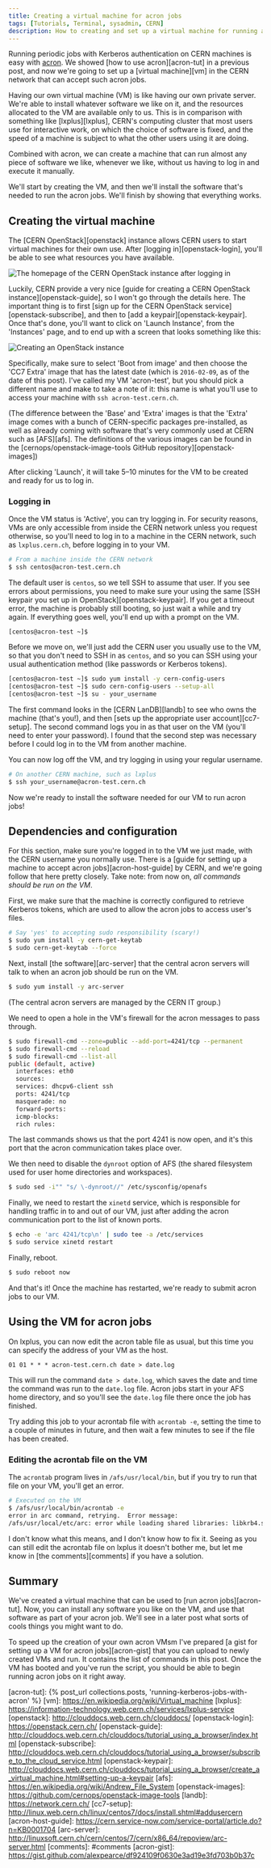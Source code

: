```yaml
---
title: Creating a virtual machine for acron jobs
tags: [Tutorials, Terminal, sysadmin, CERN]
description: How to creating and set up a virtual machine for running acron jobs in the CERN network.
---
```


Running periodic jobs with Kerberos authentication on CERN machines is easy 
with [acron][acron].
We showed [how to use acron][acron-tut] in a previous post, and now we're going 
to set up a [virtual machine][vm] in the CERN network that can accept such 
acron jobs.

Having our own virtual machine (VM) is like having our own private server. 
We're able to install whatever software we like on it, and the resources 
allocated to the VM are available only to us. This is in comparison with 
something like [lxplus][lxplus], CERN's computing cluster that most users use 
for interactive work, on which the choice of software is fixed, and the speed 
of a machine is subject to what the other users using it are doing.

Combined with acron, we can create a machine that can run almost any piece of 
software we like, whenever we like, without us having to log in and execute it 
manually.

We'll start by creating the VM, and then we'll install the software that's 
needed to run the acron jobs. We'll finish by showing that everything works.

## Creating the virtual machine

The [CERN OpenStack][openstack] instance allows CERN users to start virtual 
machines for their own use.
After [logging in][openstack-login], you'll be able to see what resources you 
have available.

![The homepage of the CERN OpenStack instance after logging in](/assets/img/creating-a-vm-for-acron-jobs/openstack-resources.png)

Luckily, CERN provide a very nice [guide for creating a CERN OpenStack 
instance][openstack-guide], so I won't go through the details here. The 
important thing is to first [sign up for the CERN OpenStack 
service][openstack-subscribe], and then to [add a keypair][openstack-keypair].
Once that's done, you'll want to click on 'Launch Instance', from the 
'Instances' page, and to end up with a screen that looks something like this:

![Creating an OpenStack instance](/assets/img/creating-a-vm-for-acron-jobs/openstack-create-instance.png)

Specifically, make sure to select 'Boot from image' and then choose the 'CC7 
Extra' image that has the latest date (which is `2016-02-09`, as of the date of 
this post). I've called my VM 'acron-test', but you should pick a different 
name and make to take a note of it: this name is what you'll use to access your 
machine with `ssh acron-test.cern.ch`.

(The difference between the 'Base' and 'Extra' images is that the 'Extra' image 
comes with a bunch of CERN-specific packages pre-installed, as well as already 
coming with software that's very commonly used at CERN such as [AFS][afs].
The definitions of the various images can be found in the 
[cernops/openstack-image-tools GitHub repository][openstack-images])

After clicking 'Launch', it will take 5–10 minutes for the VM to be created and 
ready for us to log in.

### Logging in

Once the VM status is 'Active', you can try logging in. For security reasons, 
VMs are only accessible from inside the CERN network unless you request 
otherwise, so you'll need to log in to a machine in the CERN network, such as 
`lxplus.cern.ch`, before logging in to your VM.

```bash
# From a machine inside the CERN network
$ ssh centos@acron-test.cern.ch
```

The default user is `centos`, so we tell SSH to assume that user.
If you see errors about permissions, you need to make sure your using the same 
[SSH keypair you set up in OpenStack][openstack-keypair].
If you get a timeout error, the machine is probably still booting, so just wait 
a while and try again.
If everything goes well, you'll end up with a prompt on the VM.

```
[centos@acron-test ~]$
```

Before we move on, we'll just add the CERN user you usually use to the VM, so 
that you don't need to SSH in as `centos`, and so you can SSH using your usual 
authentication method (like passwords or Kerberos tokens).

```bash
[centos@acron-test ~]$ sudo yum install -y cern-config-users
[centos@acron-test ~]$ sudo cern-config-users --setup-all
[centos@acron-test ~]$ su - your_username
```

The first command looks in the [CERN LanDB][landb] to see who owns the machine 
(that's you!), and then [sets up the appropriate user account][cc7-setup].
The second command logs you in as that user on the VM (you'll need to enter 
your password). I found that the second step was necessary before I could log 
in to the VM from another machine.

You can now log off the VM, and try logging in using your regular username.

```bash
# On another CERN machine, such as lxplus
$ ssh your_username@acron-test.cern.ch
```

Now we're ready to install the software needed for our VM to run acron jobs!

## Dependencies and configuration

For this section, make sure you're logged in to the VM we just made, with the CERN 
username you normally use.
There is a [guide for setting up a machine to accept acron 
jobs][acron-host-guide] by CERN, and we're going follow that here pretty 
closely. Take note: from now on, *all commands should be run on the VM*.

First, we make sure that the machine is correctly configured to retrieve 
Kerberos tokens, which are used to allow the acron jobs to access user's files.

```bash
# Say 'yes' to accepting sudo responsibility (scary!)
$ sudo yum install -y cern-get-keytab
$ sudo cern-get-keytab --force
```

Next, install [the software][arc-server] that the central acron servers will 
talk to when an acron job should be run on the VM.

```bash
$ sudo yum install -y arc-server
```

(The central acron servers are managed by the CERN IT group.)

We need to open a hole in the VM's firewall for the acron messages to pass 
through.

```bash
$ sudo firewall-cmd --zone=public --add-port=4241/tcp --permanent
$ sudo firewall-cmd --reload
$ sudo firewall-cmd --list-all
public (default, active)
  interfaces: eth0
  sources:
  services: dhcpv6-client ssh
  ports: 4241/tcp
  masquerade: no
  forward-ports:
  icmp-blocks:
  rich rules:
```

The last commands shows us that the port 4241 is now open, and it's this port 
that the acron communication takes place over.

We then need to disable the `dynroot` option of AFS (the shared filesystem used 
for user home directories and workspaces).

```bash
$ sudo sed -i"" "s/ \-dynroot//" /etc/sysconfig/openafs
```

Finally, we need to restart the `xinetd` service, which is responsible for 
handling traffic in to and out of our VM, just after adding the acron 
communication port to the list of known ports.

```bash
$ echo -e 'arc 4241/tcp\n' | sudo tee -a /etc/services
$ sudo service xinetd restart
```

Finally, reboot.

```bash
$ sudo reboot now
```

And that's it! Once the machine has restarted, we're ready to submit acron jobs 
to our VM.

## Using the VM for acron jobs

On lxplus, you can now edit the acron table file as usual, but this time you 
can specify the address of your VM as the host.

```text
01 01 * * * acron-test.cern.ch date > date.log
```

This will run the command `date > date.log`, which saves the date and time the 
command was run to the `date.log` file. Acron jobs start in your AFS home 
directory, and so you'll see the `date.log` file there once the job has 
finished.

Try adding this job to your acrontab file with `acrontab -e`, setting the time 
to a couple of minutes in future, and then wait a few minutes to see if the 
file has been created.

### Editing the acrontab file on the VM

The `acrontab` program lives in `/afs/usr/local/bin`, but if you try to run 
that file on your VM, you'll get an error.

```bash
# Executed on the VM
$ /afs/usr/local/bin/acrontab -e
error in arc command, retrying.  Error message:
/afs/usr/local/etc/arc: error while loading shared libraries: libkrb4.so.2: cannot open shared object file: No such file or directory
```

I don't know what this means, and I don't know how to fix it. Seeing as you can 
still edit the acrontab file on lxplus it doesn't bother me, but let me know in 
[the comments][comments] if you have a solution.

## Summary

We've created a virtual machine that can be used to [run acron 
jobs][acron-tut]. Now, you can install any software you like on the VM, and 
use that software as part of your acron job. We'll see in a later post what 
sorts of cools things you might want to do.

To speed up the creation of your own acron VMsm I've prepared [a gist for 
setting up a VM for acron jobs][acron-gist] that you can upload to newly 
created VMs and run. It contains the list of commands in this post.
Once the VM has booted and you've run the script, you should be able to begin 
running acron jobs on it right away.

[acron]: http://acron.web.cern.ch/
[acron-tut]: {% post_url collections.posts, 'running-kerberos-jobs-with-acron' %}
[vm]: https://en.wikipedia.org/wiki/Virtual_machine
[lxplus]: https://information-technology.web.cern.ch/services/lxplus-service
[openstack]: http://clouddocs.web.cern.ch/clouddocs/
[openstack-login]: https://openstack.cern.ch/
[openstack-guide]: http://clouddocs.web.cern.ch/clouddocs/tutorial_using_a_browser/index.html
[openstack-subscribe]: http://clouddocs.web.cern.ch/clouddocs/tutorial_using_a_browser/subscribe_to_the_cloud_service.html
[openstack-keypair]: http://clouddocs.web.cern.ch/clouddocs/tutorial_using_a_browser/create_a_virtual_machine.html#setting-up-a-keypair
[afs]: https://en.wikipedia.org/wiki/Andrew_File_System
[openstack-images]: https://github.com/cernops/openstack-image-tools
[landb]: https://network.cern.ch/
[cc7-setup]: http://linux.web.cern.ch/linux/centos7/docs/install.shtml#addusercern
[acron-host-guide]: https://cern.service-now.com/service-portal/article.do?n=KB0001704
[arc-server]: http://linuxsoft.cern.ch/cern/centos/7/cern/x86_64/repoview/arc-server.html
[comments]: #comments
[acron-gist]: https://gist.github.com/alexpearce/df924109f0630e3ad19e3fd703b0b37c
